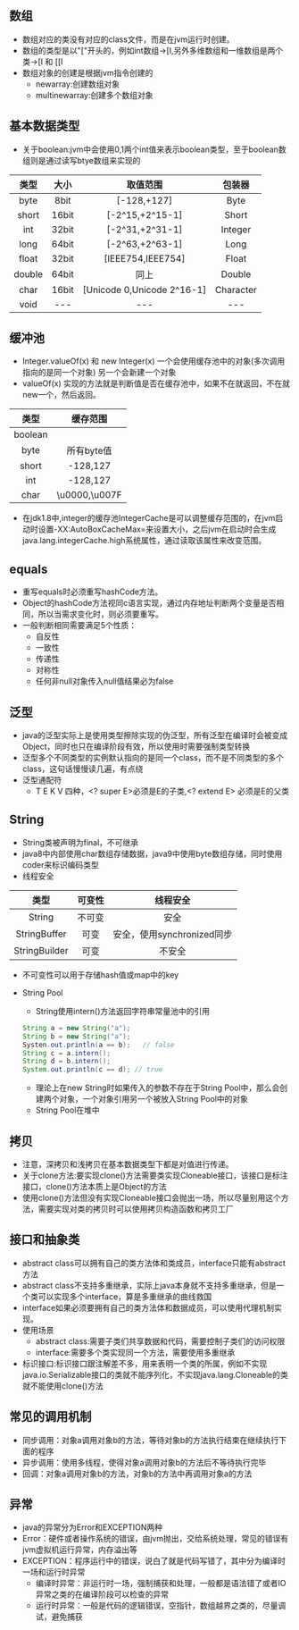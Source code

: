 ## 数组
  - 数组对应的类没有对应的class文件，而是在jvm运行时创建。
  - 数组的类型是以"["开头的，例如int数组->[I,另外多维数组和一维数组是两个类->[I 和 [[I
  - 数组对象的创建是根据jvm指令创建的
    - newarray:创建数组对象
    - multinewarray:创建多个数组对象

## 基本数据类型
  - 关于boolean:jvm中会使用0,1两个int值来表示boolean类型，至于boolean数组则是通过读写btye数组来实现的

  | 类型 | 大小 | 取值范围 | 包装器 |
  | :----: | :----:  | :----: | :----: |
  | byte | 8bit | [-128,+127] | Byte |
  | short | 16bit | [-2^15,+2^15-1] | Short |
  | int | 32bit | [-2^31,+2^31-1] | Integer |
  | long | 64bit | [-2^63,+2^63-1] | Long |
  | float | 32bit | [IEEE754,IEEE754] | Float |
  | double | 64bit | 同上 | Double |
  | char | 16bit |[Unicode 0,Unicode 2^16-1] | Character |
  | void | --- | --- | --- |

## 缓冲池
  - Integer.valueOf(x) 和 new Integer(x) 一个会使用缓存池中的对象(多次调用指向的是同一个对象) 另一个会新建一个对象
  - valueOf(x) 实现的方法就是判断值是否在缓存池中，如果不在就返回，不在就new一个，然后返回。
  
  | 类型 | 缓存范围 |
  | :-----: | :-----: |
  | boolean | | 所有boolean值 |
  | byte | 所有byte值 |
  | short | -128,127 |
  | int | -128,127 |
  | char | \u0000,\u007F | 
  
  - 在jdk1.8中,integer的缓存池IntegerCache是可以调整缓存范围的，在jvm启动时设置-XX:AutoBoxCacheMax=<size>来设置大小，之后jvm在启动时会生成java.lang.integerCache.high系统属性，通过读取该属性来改变范围。
  
## equals
  - 重写equals时必须重写hashCode方法。
  - Object的hashCode方法视同c语言实现，通过内存地址判断两个变量是否相同，所以当需求变化时，则必须要重写。
  - 一般判断相同需要满足5个性质：
    - 自反性
    - 一致性
    - 传递性
    - 对称性
    - 任何非null对象传入null值结果必为false

## 泛型
  - java的泛型实际上是使用类型擦除实现的伪泛型，所有泛型在编译时会被变成Object，同时也只在编译阶段有效，所以使用时需要强制类型转换
  - 泛型多个不同类型的实例默认指向的是同一个class，而不是不同类型的多个class，这句话慢慢读几遍，有点绕
  - 泛型通配符
    - T E K V 四种，<? super E>必须是E的子类,<? extend E> 必须是E的父类

## String
  - String类被声明为final，不可继承
  - java8中内部使用char数组存储数据，java9中使用byte数组存储，同时使用coder来标识编码类型
  - 线程安全
  
  | 类型 | 可变性 | 线程安全 |
  | :---: | :---: | :---: |
  | String | 不可变 | 安全 |
  | StringBuffer | 可变 | 安全，使用synchronized同步 |
  | StringBuilder | 可变 | 不安全 |
  
  - 不可变性可以用于存储hash值或map中的key
  - String Pool
    - String使用intern()方法返回字符串常量池中的引用
    
    ```java
    String a = new String("a");
    String b = new String("a");
    Systen.out.println(a == b);   // false
    String c = a.intern();
    String d = b.intern();
    System.out.println(c == d); // true
    ```
    
    - 理论上在new String时如果传入的参数不存在于String Pool中，那么会创建两个对象，一个对象引用另一个被放入String Pool中的对象
    - String Pool在堆中
  
## 拷贝
  - 注意，深拷贝和浅拷贝在基本数据类型下都是对值进行传递。
  - 关于clone方法:要实现clone()方法需要类实现Cloneable接口，该接口是标注接口，clone()方法本质上是Object的方法
  - 使用clone()方法但没有实现Cloneable接口会抛出一场，所以尽量别用这个方法，需要实现对类的拷贝时可以使用拷贝构造函数和拷贝工厂

## 接口和抽象类
  - abstract class可以拥有自己的类方法体和类成员，interface只能有abstract方法
  - abstract class不支持多重继承，实际上java本身就不支持多重继承，但是一个类可以实现多个interface，算是多重继承的曲线救国
  - interface如果必须要拥有自己的类方法体和数据成员，可以使用代理机制实现。
  - 使用场景
     - abstract class:需要子类们共享数据和代码，需要控制子类们的访问权限
     - interface:需要多个类实现同一个方法，需要使用多重继承
  - 标识接口:标识接口跟注解差不多，用来表明一个类的所属，例如不实现java.io.Serializable接口的类就不能序列化，不实现java.lang.Cloneable的类就不能使用clone()方法
  
## 常见的调用机制
  - 同步调用：对象a调用对象b的方法，等待对象b的方法执行结束在继续执行下面的程序
  - 异步调用：使用多线程，使得对象a调用对象b的方法后不等待执行完毕
  - 回调：对象a调用对象b的方法，对象b的方法中再调用对象a的方法

## 异常
  - java的异常分为Error和EXCEPTION两种
  - Error：硬件或者操作系统的错误，由jvm抛出，交给系统处理，常见的错误有jvm虚拟机运行异常，内存溢出等
  - EXCEPTION：程序运行中的错误，说白了就是代码写错了，其中分为编译时一场和运行时异常
    - 编译时异常：非运行时一场，强制捕获和处理，一般都是语法错了或者IO异常之类的在编译阶段可以检查的异常
    - 运行时异常：一般是代码的逻辑错误，空指针，数组越界之类的，尽量调试，避免捕获
